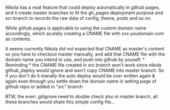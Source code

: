 <!--
.. title: nikola auto deployment in github pages with custom domain name (CNAME)
.. slug: nikola-auto-deployment-in-github-pages-with-custom-domain-name-cname
.. date: 2018-10-18 22:10:45 UTC+08:00
.. tags: nikola, github, git
.. category: 
.. link: 
.. description: 
.. type: text
-->

Nikola has a neat feature that could deploy automatically in github pages, and it create master branches to fit the gh_pages deployment purpose and scr branch to records the raw data of config, theme, posts and so on.

While github pages is applicable to using the custom domain name accordingly, which acutally creating a CNAME file with xxx.youdomain.com as contents.

It seems currently Nikola did not expected that CNAME as master's content so you have to checkout master manually, and add that CNAME file with the domain name you intend to use, and push into github by youself. * Reminding * the CNAME file created in src branch won't work since nikola github_deploy would ignore and won't copy CNAME into master branch. So if you don't do it manally the auto deploy would be over written again & again even through you settle down the domain name in setting page of github repo or added in "src" branch. 

BTW, the even .gitignore need to double check also in master branch, all these branches would share this simple config file...
